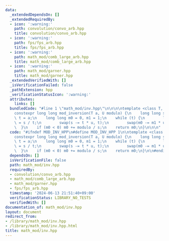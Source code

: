 ```yaml
---
data:
  _extendedDependsOn: []
  _extendedRequiredBy:
  - icon: ':warning:'
    path: convolution/convo_arb.hpp
    title: convolution/convo_arb.hpp
  - icon: ':warning:'
    path: fps/fps_arb.hpp
    title: fps/fps_arb.hpp
  - icon: ':warning:'
    path: math_mod/comb_large_arb.hpp
    title: math_mod/comb_large_arb.hpp
  - icon: ':warning:'
    path: math_mod/garner.hpp
    title: math_mod/garner.hpp
  _extendedVerifiedWith: []
  _isVerificationFailed: false
  _pathExtension: hpp
  _verificationStatusIcon: ':warning:'
  attributes:
    links: []
  bundledCode: "#line 1 \"math_mod/inv.hpp\"\n\n\n\ntemplate <class T, class U>\n\
    constexpr long long mod_inversion(T a, U modulo) {\n    long long s = modulo,\
    \ t = a;\n    long long m0 = 0, m1 = 1;\n    while (t) {\n        long long u\
    \ = s / t;\n        swap(s -= t * u, t);\n        swap(m0 -= m1 * u, m1);\n  \
    \  }\n    if (m0 < 0) m0 += modulo / s;\n    return m0;\n}\n\n\n"
  code: "#ifndef MOD_INV_HPP\n#define MOD_INV_HPP 1\n\ntemplate <class T, class U>\n\
    constexpr long long mod_inversion(T a, U modulo) {\n    long long s = modulo,\
    \ t = a;\n    long long m0 = 0, m1 = 1;\n    while (t) {\n        long long u\
    \ = s / t;\n        swap(s -= t * u, t);\n        swap(m0 -= m1 * u, m1);\n  \
    \  }\n    if (m0 < 0) m0 += modulo / s;\n    return m0;\n}\n\n#endif // MOD_INV_HPP\n"
  dependsOn: []
  isVerificationFile: false
  path: math_mod/inv.hpp
  requiredBy:
  - convolution/convo_arb.hpp
  - math_mod/comb_large_arb.hpp
  - math_mod/garner.hpp
  - fps/fps_arb.hpp
  timestamp: '2024-06-13 21:51:40+09:00'
  verificationStatus: LIBRARY_NO_TESTS
  verifiedWith: []
documentation_of: math_mod/inv.hpp
layout: document
redirect_from:
- /library/math_mod/inv.hpp
- /library/math_mod/inv.hpp.html
title: math_mod/inv.hpp
---
```

